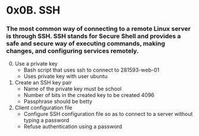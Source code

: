 # 0x0B. SSH
### The most common way of connecting to a remote Linux server is through SSH. SSH stands for Secure Shell and provides a safe and secure way of executing commands, making changes, and configuring services remotely.
0. Use a private key
	* Bash script that uses ssh to connect to 281593-web-01
	* Uses private key with user ubuntu
1. Create an SSH key pair
	* Name of the private key must be school
	* Number of bits in the created key to be created 4096
	* Passphrase should be betty
2. Client configuration file
	* Configure SSH configuration file so as to connect to a server without typing a password
	* Refuse authentication using a password
